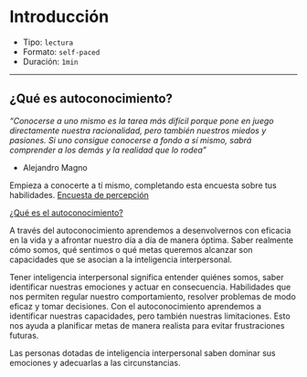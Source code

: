 # Introducción

* Tipo: `lectura`
* Formato: `self-paced`
* Duración: `1min`

***

## ¿Qué es autoconocimiento?

*“Conocerse a uno mismo es la tarea más difícil porque pone en juego
directamente nuestra racionalidad, pero también nuestros miedos y pasiones. Si
uno consigue conocerse a fondo a sí mismo, sabrá comprender a los demás y
la realidad que lo rodea”*
- Alejandro Magno

Empieza a conocerte a tí mismo, completando esta encuesta sobre tus habilidades.
[Encuesta de percepción](https://docs.google.com/forms/d/e/1FAIpQLSfFzamw4rtsPS8g1r6p77t_Y8ZbpsBiiErfursltithATnBMA/viewform?usp=sf_link)

[¿Qué es el autoconocimiento?](https://vimeo.com/368155781)

A través del autoconocimiento aprendemos a desenvolvernos con eficacia en la
vida y a afrontar nuestro día a día de manera óptima. Saber realmente cómo somos,
qué sentimos o qué metas queremos alcanzar son capacidades que se asocian a la
inteligencia interpersonal.

Tener inteligencia interpersonal significa entender quiénes somos, saber
identificar nuestras emociones y actuar en consecuencia. Habilidades que nos
permiten regular nuestro comportamiento, resolver problemas de modo eficaz y
tomar decisiones. Con el autoconocimiento aprendemos a identificar nuestras
capacidades, pero también nuestras limitaciones. Esto nos ayuda a planificar
metas de manera realista para evitar frustraciones futuras.

Las personas dotadas de inteligencia interpersonal saben dominar sus emociones y
adecuarlas a las circunstancias.

